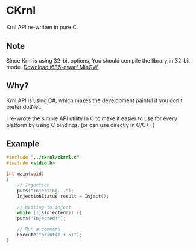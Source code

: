 # CKrnl
Krnl API re-written in pure C.

## Note
Since Krnl is using 32-bit options, You should compile the library in 32-bit mode. [Download i686-dwarf MinGW.](https://sourceforge.net/projects/mingw-w64/files/Toolchains%20targetting%20Win32/Personal%20Builds/mingw-builds/8.1.0/threads-win32/dwarf/i686-8.1.0-release-win32-dwarf-rt_v6-rev0.7z)

## Why?
Krnl API is using C#, which makes the development painful if you don't prefer dotNet.

I re-wrote the simple API utility in C to make it easier to use for every platform by using C bindings. (or can use directly in C/C++)

## Example
```c
#include "../ckrnl/ckrnl.c"
#include <stdio.h>

int main(void)
{
    // Injection
    puts("Injecting...");
    InjectionStatus result = Inject();

    // Waiting to inject
    while (!IsInjected()) {}
    puts("Injected!");

    // Run a command
    Execute("print(1 + 5)");
}
```
